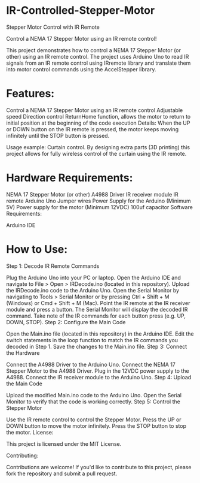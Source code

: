 # IR-Controlled-Stepper-Motor

Stepper Motor Control with IR Remote

Control a NEMA 17 Stepper Motor using an IR remote control!

This project demonstrates how to control a NEMA 17 Stepper Motor (or other) using an IR remote control. The project uses Arduino Uno to read IR signals from an IR remote control using IRremote library and translate them into motor control commands using the AccelStepper library.

# Features:

Control a NEMA 17 Stepper Motor using an IR remote control
Adjustable speed
Direction control
ReturnHome function, allows the motor to return to initial position at the beginning of the code execution
Details: When the UP or DOWN button on the IR remote is pressed, the motor keeps moving infinitely until the STOP button is pressed.

Usage example: Curtain control. By designing extra parts (3D printing) this project allows for fully wireless control of the curtain using the IR remote.

# Hardware Requirements:

NEMA 17 Stepper Motor (or other)
A4988 Driver
IR receiver module
IR remote
Arduino Uno
Jumper wires
Power Supply for the Arduino (Minimum 5V)
Power supply for the motor (Minimum 12VDC)
100uf capacitor
Software Requirements:

Arduino IDE

# How to Use:

Step 1: Decode IR Remote Commands

Plug the Arduino Uno into your PC or laptop.
Open the Arduino IDE and navigate to File > Open > IRDecode.ino (located in this repository).
Upload the IRDecode.ino code to the Arduino Uno.
Open the Serial Monitor by navigating to Tools > Serial Monitor or by pressing Ctrl + Shift + M (Windows) or Cmd + Shift + M (Mac).
Point the IR remote at the IR receiver module and press a button. The Serial Monitor will display the decoded IR command.
Take note of the IR commands for each button press (e.g. UP, DOWN, STOP).
Step 2: Configure the Main Code

Open the Main.ino file (located in this repository) in the Arduino IDE.
Edit the switch statements in the loop function to match the IR commands you decoded in Step 1.
Save the changes to the Main.ino file.
Step 3: Connect the Hardware

Connect the A4988 Driver to the Arduino Uno.
Connect the NEMA 17 Stepper Motor to the A4988 Driver.
Plug in the 12VDC power supply to the A4988.
Connect the IR receiver module to the Arduino Uno.
Step 4: Upload the Main Code

Upload the modified Main.ino code to the Arduino Uno.
Open the Serial Monitor to verify that the code is working correctly.
Step 5: Control the Stepper Motor

Use the IR remote control to control the Stepper Motor.
Press the UP or DOWN button to move the motor infinitely.
Press the STOP button to stop the motor.
License:

This project is licensed under the MIT License.

Contributing:

Contributions are welcome! If you'd like to contribute to this project, please fork the repository and submit a pull request.
